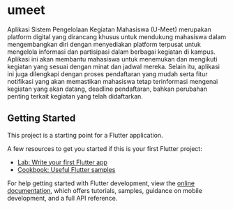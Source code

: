 # umeet

Aplikasi Sistem Pengelolaan Kegiatan Mahasiswa (U-Meet) merupakan platform digital yang dirancang khusus untuk mendukung mahasiswa dalam mengembangkan diri dengan menyediakan platform terpusat untuk mengelola informasi dan partisipasi dalam berbagai kegiatan di kampus. Aplikasi ini akan membantu mahasiswa untuk menemukan dan mengikuti kegiatan yang sesuai dengan minat dan jadwal mereka. Selain itu, aplikasi ini juga dilengkapi dengan proses pendaftaran yang mudah serta fitur notifikasi yang akan memastikan mahasiswa tetap terinformasi mengenai kegiatan yang akan datang, deadline pendaftaran, bahkan perubahan penting terkait kegiatan yang telah didaftarkan.

## Getting Started

This project is a starting point for a Flutter application.

A few resources to get you started if this is your first Flutter project:

- [Lab: Write your first Flutter app](https://docs.flutter.dev/get-started/codelab)
- [Cookbook: Useful Flutter samples](https://docs.flutter.dev/cookbook)

For help getting started with Flutter development, view the
[online documentation](https://docs.flutter.dev/), which offers tutorials,
samples, guidance on mobile development, and a full API reference.
